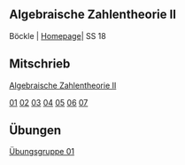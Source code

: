 ## Algebraische Zahlentheorie II
Böckle | [Homepage](http://typo.iwr.uni-heidelberg.de/groups/arith-geom/home/members/gebhard-boeckle/algebraische-zahlentheorie-2/)| SS 18

## Mitschrieb
[Algebraische Zahlentheorie II](https://github.com/tholzschuh/uni-files/raw/master/ant2/ant2.pdf)

[01](https://github.com/tholzschuh/uni-files/raw/master/ant2/lec-01.pdf)     [02](https://github.com/tholzschuh/uni-files/raw/master/ant2/lec-02.pdf)     [03](https://github.com/tholzschuh/uni-files/raw/master/ant2/lec-03.pdf)     [04](https://github.com/tholzschuh/uni-files/raw/master/ant2/lec-04.pdf)     [05](https://github.com/tholzschuh/uni-files/raw/master/ant2/lec-05.pdf)     [06](https://github.com/tholzschuh/uni-files/raw/master/ant2/lec-06.pdf)     [07](https://github.com/tholzschuh/uni-files/raw/master/ant2/lec-07.pdf)


## Übungen
[Übungsgruppe 01](https://github.com/tholzschuh/uni-files/raw/master/ant2/ant2-ex01.pdf)

